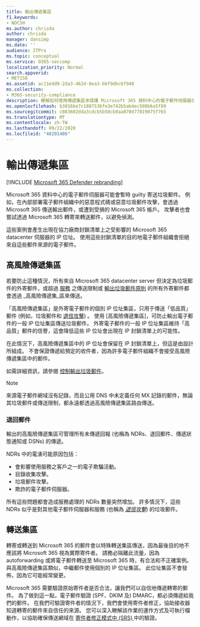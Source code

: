 ```yaml
---
title: 輸出傳遞集區
f1.keywords:
- NOCSH
ms.author: chrisda
author: chrisda
manager: dansimp
ms.date: ''
audience: ITPro
ms.topic: conceptual
ms.service: O365-seccomp
localization_priority: Normal
search.appverid:
- MET150
ms.assetid: ac11edd9-2da3-462d-8ea3-bbf9dbc6f948
ms.collection:
- M365-security-compliance
description: 瞭解如何使用傳遞集區來保護 Microsoft 365 資料中心的電子郵件伺服器信譽。
ms.openlocfilehash: b3016be7c1887536fe3e742b5ab4ec598b6a5f89
ms.sourcegitcommit: c083602dda3cdcb5b58cb8aa070d77019075f765
ms.translationtype: MT
ms.contentlocale: zh-TW
ms.lasthandoff: 09/22/2020
ms.locfileid: "48201486"
---
```

# <a name="outbound-delivery-pools"></a>輸出傳遞集區

[!INCLUDE [Microsoft 365 Defender rebranding](../includes/microsoft-defender-for-office.md)]


Microsoft 365 資料中心的電子郵件伺服器可能會暫時 guilty 寄送垃圾郵件。 例如，在內部部署電子郵件組織中的惡意程式碼或惡意垃圾郵件攻擊，會透過 Microsoft 365 傳送輸出郵件，或遭到受損的 Microsoft 365 帳戶。 攻擊者也會嘗試透過 Microsoft 365 轉寄來轉送郵件，以避免偵測。

這些案例會產生出現在協力廠商封鎖清單上之受影響的 Microsoft 365 datacenter 伺服器的 IP 位址。 使用這些封鎖清單的目的地電子郵件組織會拒絕來自這些郵件來源的電子郵件。

## <a name="high-risk-delivery-pool"></a>高風險傳遞集區
若要防止這種情況，所有來自 Microsoft 365 datacenter server 但決定為垃圾郵件的外寄郵件，或超過 [服務](https://docs.microsoft.com/office365/servicedescriptions/exchange-online-service-description/exchange-online-limits#sending-limits-across-office-365-options) 之傳送限制或 [輸出垃圾郵件原則](configure-the-outbound-spam-policy.md) 的所有外寄郵件都會透過 _高風險傳遞集_區來傳送。

「高風險傳遞集區」是外寄電子郵件的個別 IP 位址集區，只用于傳送「低品質」郵件 (例如，垃圾郵件和 [退信攻擊](backscatter-messages-and-eop.md)) 。 使用 [高風險傳遞集區]，可防止輸出電子郵件的一般 IP 位址集區傳送垃圾郵件。 外寄電子郵件的一般 IP 位址集區維持「高品質」郵件的信譽，這會降低這些 IP 位址會出現在 IP 封鎖清單上的可能性。

在此情況下，高風險傳遞集區中的 IP 位址會保留在 IP 封鎖清單上，但這是由設計所組成。 不會保證傳遞給預定的收件者，因為許多電子郵件組織不會接受高風險傳遞集區中的郵件。

如需詳細資訊，請參閱 [控制輸出垃圾郵件](outbound-spam-controls.md)。

> [!NOTE]
> 來源電子郵件網域沒有記錄，而且公用 DNS 中未定義任何 MX 記錄的郵件，無論其垃圾郵件或傳送限制，都永遠都透過高風險傳遞集區路由傳送。

### <a name="bounce-messages"></a>退回郵件

輸出的高風險傳遞集區可管理所有未傳遞回報 (也稱為 NDRs、退回郵件、傳遞狀態通知或 DSNs) 的傳遞。

NDRs 中的電湧可能原因包括：

- 會影響使用服務之客戶之一的電子欺騙活動。
- 目錄收集攻擊。
- 垃圾郵件攻擊。
- 欺詐的電子郵件伺服器。

所有這些問題都會造成服務處理的 NDRs 數量突然增加。 許多情況下，這些 NDRs 似乎是對其他電子郵件伺服器和服務 (也稱為 _[退信攻擊](backscatter-messages-and-eop.md)_) 的垃圾郵件。

## <a name="relay-pool"></a>轉送集區

轉寄或轉送到 Microsoft 365 的郵件會以特殊轉送集區傳送，因為最後目的地不應該將 Microsoft 365 視為實際寄件者。 請務必隔離此流量，因為 autoforwarding 或將電子郵件轉送至 Microsoft 365 時，有合法和不正確案例。 與高風險傳遞集區類似，中繼郵件使用個別的 IP 位址集區。 此位址集區不會發佈，因為它可能經常變更。

Microsoft 365 需要驗證原始寄件者是否合法，讓我們可以自信地傳遞轉寄的郵件。 為了做到這一點，電子郵件驗證 (SPF、DKIM 及) DMARC，都必須傳遞給我們的郵件。 在我們可驗證寄件者的情況下，我們會使用寄件者修正，協助接收器知道轉寄的郵件來自信任的來源。 您可以深入瞭解該作業的運作方式及可執行檔動作，以協助確保傳送網域在 [寄件者修正模式中 (SRS) ](https://docs.microsoft.com/office365/troubleshoot/antispam/sender-rewriting-scheme)中的驗證。
